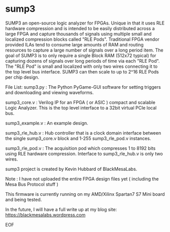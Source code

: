 # sump3
SUMP3 an open-source logic analyzer for FPGAs. Unique in that it uses RLE hardware compression and is intended to be easily distributed across a large FPGA and capture thousands of signals using multiple small and localized compression blocks called "RLE Pods". Traditional FPGA vendor provided ILAs tend to consume large amounts of RAM and routing resources to capture a large number of signals over a long period item. The goal of SUMP3 is to only require a single Block RAM (512x72 typical) for capturing dozens of signals over long periods of time via each "RLE Pod". The "RLE Pod" is small and localized with only two wires connecting it to the top level bus interface. SUMP3 can then scale to up to 2^16 RLE Pods per chip design.

File List:
  sump3.py     : The Python PyGame-GUI software for setting triggers and downloading and viewing waveforms.

  sump3_core.v : Verilog IP for an FPGA ( or ASIC ) compact and scalable Logic Analyzer. This is the top level interface to a 32bit virtual PCIe local bus.

  sump3_example.v : An example design.

  sump3_rle_hub.v : Hub controller that is a clock domain interface between the
    single sump3_core.v block and 1-255 sump3_rle_pod.v instances.

  sump3_rle_pod.v : The acquisition pod which compresses 1 to 8192 bits using
    RLE hardware compression. Interface to sump3_rle_hub.v is only two wires.
  
sump3 project is created by Kevin Hubbard of BlackMesaLabs.

Note : I have not uploaded the entire FPGA design files yet ( including the Mesa Bus Protocol stuff )

This firmware is currently running on my AMD/Xilinx Spartan7 S7 Mini board and being tested.

In the future, I will have a full write up at my blog site:
https://blackmesalabs.wordpress.com

EOF
